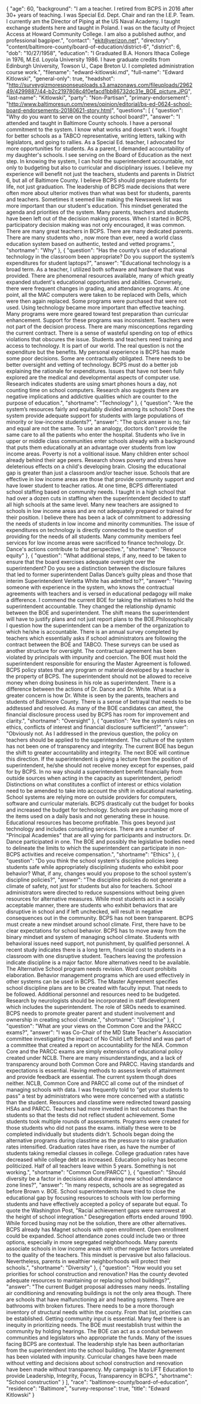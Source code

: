 {
  "age": 60,
  "background": "I am a teacher. I retired from BCPS in 2016 after 30+ years of teaching. I was Special Ed. Dept. Chair and ran the I.E.P. Team. I currently am the Director of Piping at the US Naval Academy. I taught exchange students here and taught in Poland. I was on the faculty of Project Access at Howard Community College. I am also a published author, and professional bagpiper.",
  "contact": "ekit@verizon.net",
  "directory": "content/baltimore-county/board-of-education/district-6",
  "district": 6,
  "dob": "10/27/1958",
  "education": "I Graduated B.A. Honors Ithaca College in 1976, M.Ed. Loyola University 1986. I have graduate credits from Edinburgh University, Towson U., Cape Breton U. I completed administration course work.",
  "filename": "edward-kitlowski.md",
  "full-name": "Edward Kitlowski",
  "general-only": true,
  "headshot": "http://surveygizmoresponseuploads.s3.amazonaws.com/fileuploads/296249/4299887/44-b2c2197808c4f0efacd1bb86732dc31e_BOE_picture.JPG",
  "last-name": "Kitlowski",
  "party": "Non-Partisan",
  "primary-endorsement": "http://www.baltimoresun.com/news/opinion/editorial/bs-ed-0624-school-board-endorsements-20180621-story.html",
  "questions": [
    {
      "question": "Why do you want to serve on the county school board?",
      "answer": "I attended and taught in Baltimore County schools. I have a personal commitment to the system. I know what works and doesn't work.  I fought for better schools as a TABCO representative, writing letters, talking with legislators, and going to rallies. As a Special Ed. teacher, I advocated for more opportunities for students. As a parent, I demanded accountability of my daughter's schools. I see serving on the Board of Education as the next step. In knowing the system, I can hold the superintendent accountable, not only to budgeting but also to curricular and disciplinary issues. I believe my experience will benefit not just the teachers, students and parents in District 6, but all of Baltimore County.   I believe BCPS should prepare students for life, not just graduation. The leadership of BCPS made decisions that were often more about ulterior motives  than what was best for students, parents and teachers. Sometimes it seemed like making the Newsweek list was more important than our student's education. This mindset generated the agenda and priorities of the system. Many parents, teachers and students have been left out of the decision making process.  When I started in BCPS, participatory decision making was not only encouraged, it was common.   There are many great teachers in BCPS. There are many dedicated parents. There are many students who , now more than ever, need a world class education system based on authentic, tested and vetted programs.",
      "shortname": "Why"
    },
    {
      "question": "Has the county’s use of educational technology in the classroom been appropriate? Do you support the system’s expenditures for student laptops?",
      "answer": "Educational technology is a broad term. As a teacher, I utilized both software and hardware that was provided. There are phenomenal resources available, many of which greatly expanded student's educational  opportunities and abilities. Conversely, there were frequent changes in grading, and attendance programs. At one point, all the MAC computers were taken to be replaced with Dells, which were then again replaced.  Some programs were purchased that were not used.  Using technology became more important than effective teaching. Many programs were more geared toward test preparation than curricular enhancement. Support for these programs was inconsistent.  Teachers were not part of the decision process.  There are many misconceptions regarding the current contract. There is a sense of wasteful spending on top of ethics violations that obscures the issue. Students and teachers need training and access to technology. It is part of our world. The real question is not the expenditure but the benefits. My personal experience is BCPS has made some poor decisions. Some are contractually obligated. There needs to be better oversight and vetting of technology. BCPS must do a better job explaining the rationale for expenditures.  Issues that have not been fully explored are the medical and developmental aspects of computer use.  Research indicates students are using smart phones hours a day, not counting time on school computers. Research also suggests there are negative implications and addictive qualities which are counter to the purpose of education.",
      "shortname": "Technology"
    },
    {
      "question": "Are the system’s resources fairly and equitably divided among its schools? Does the system provide adequate support for students with large populations of minority or low-income students?",
      "answer": "The quick answer is no; fair and equal are not the same.  To use an analogy, doctors don't provide the same care to all the patients who enter the hospital. Students who live in upper or middle class communities enter schools already with a background that puts them educationally at an advantage over students from low income areas. Poverty is not a volitional issue. Many children enter school already behind their age peers. Research shows poverty and stress have deleterious effects on a child's developing brain. Closing the educational gap is greater than just a classroom and/or teacher issue. Schools that are effective in low income areas are those that provide community support and have lower student to teacher ratios.  At one time, BCPS differentiated school staffing based on community needs. I taught in a high school that had over a dozen cuts in staffing when the superintendent decided to staff all high schools at the same level. Many new teachers are assigned to schools in low income areas and are not adequately prepared or trained for their position.  I believe there has been a lack of commitment to addressing the needs of students in low income and minority communities.  The issue of expenditures on technology is directly connected to the question of providing for the needs of all students. Many community members feel services for low income areas were sacrificed to finance technology. Dr. Dance's actions contribute to that perspective.",
      "shortname": "Resource equity"
    },
    {
      "question": "What additional steps, if any, need to be taken to ensure that the board exercises adequate oversight over the superintendent? Do you see a distinction between the disclosure failures that led to former superintendent Dallas Dance’s guilty pleas and those that interim Superintendent Verletta White has admitted to?",
      "answer": "Having someone with experience in the system, who knows the contractual agreements with teachers and is versed in educational pedagogy will make a difference. I commend the current BOE for taking the initiatives to hold the superintendent accountable. They changed the relationship dynamic between the BOE and superintendent.  The shift means the superintendent will have to justify plans and not just report plans to the BOE.Philosophically I question how the superintendent can be a member of the organization to which he/she is accountable.  There is an annual survey completed by teachers which essentially asks if school administrators are following the contract between the BOE and TABCO. These surveys can be used as another structure for oversight. The contractual agreement has been violated by principals with impunity and coercion. The BOE must hold the superintendent responsible for ensuring the Master Agreement is followed. BCPS policy states that any program or material developed by a teacher is the property of BCPS. The superintendent should not be allowed to receive money when doing business in his role as superintendent.  There is a difference between the actions of Dr. Dance and Dr. White. What is a greater concern is how Dr. White is seen by the parents, teachers and students of Baltimore County. There is a sense of betrayal that needs to be addtessed and resolved. As many of the BOE candidates can attest, the financial disclosure process used by BCPS has room for improvement and clarity.",
      "shortname": "Oversight"
    },
    {
      "question": "Are the system’s rules on ethics, conflicts of interest and financial disclosure sufficient?",
      "answer": "Obviously not.  As I addressed in the previous question, the policy on teachers should be applied to the superintendent.  The culture of the system has not been one of transparency and integrity. The current BOE has begun the shift to greater accountability and integrity. The next BOE will continue this direction. If the superintendent is giving a lecture from the position of superintendent, he/she should not receive money except for expenses, paid for by BCPS. In no way should a superintendent benefit financially from outside sources when acting in the capacity as superintendent, period!    Distinctions on what constitutes a conflict of interest or ethics violation need to be amended to take into account the shift in educational marketing. School systems are relying more on outside providers for computers, software and curricular materials. BCPS drastically cut the budget for books and increased the budget for technology. Schools are purchasing more of the items used on a daily basis and not generating these in house.  Educational resources has become profitable. This goes beyond just technology and includes consulting services. There are a number of \"Principal Academies\" that are all vying for participants and instructors. Dr. Dance participated in one. The BOE and possibly the legislative bodies need to delineate the limits to which the superintendent can participate in non-BCPS activities and receive compensation.",
      "shortname": "Ethics"
    },
    {
      "question": "Do you think the school system's discipline policies keep students safe while appropriately disciplining students who exhibit poor behavior? What, if any, changes would you propose to the school system's discipline policies?",
      "answer": "The discipline policies do not generate a climate of safety, not just for students but also for teachers. School administrators were directed to reduce suspensions without being given resources for alternative measures.  While most students act in a socially acceptable manner, there are students who exhibit behaviors that are disruptive in school and if left unchecked, will result in negative consequences out in the community. BCPS has not been transparent.  BCPS must create a new mindset around school climate. First, there have to be  clear expectations for school behavior. BCPS has to move away from the binary mindset and system of managing school climate. Students with behavioral issues need support, not punishment, by qualified personnel.  A recent study indicates there is a long term, financial cost to students in a classroom with one disruptive student.  Teachers leaving the profession indicate discipline is a major factor.   More alternatives need to be available. The Alternative School program needs revision. Word count prohibits elaboration. Behavior management programs which are used effectively in other systems can be used in BCPS.  The Master Agreement specifies school discipline plans are to be created with faculty input. That needs to be followed. Additional personnel and resources need to be budgeted.  Research by neurologists should be incorporated in staff development which includes the superintendent. The role of SROs needs to examined.  BCPS needs to promote greater parent and student involvement and ownership in creating school climate.",
      "shortname": "Discipline"
    },
    {
      "question": "What are your views on the Common Core and the PARCC exams?",
      "answer": "I was Co-Chair of the MD State Teacher's Association committee investigating the impact of No Child Left Behind and was part of a committee that created a report on accountability for the NEA.  Common Core and the PARCC exams are simply extensions of educational policy created under NCLB. There are many misunderstandings, and a lack of transparency around both Common Core and PARCC.  Having standards and expectations is essential. Having methods to assess levels of attainment and provide feedback are essential. The current system though does neither. NCLB, Common Core and PARCC all come out of the mindset of managing schools with data.  I was frequently told to \"get your students to pass\" a test by administrators who were more concerned with a statistic than the student. Resources and classtime were redirected toward passing HSAs and PARCC. Teachers had more invested in test outcomes than the students so that the tests did not reflect student achievement. Some students took multiple rounds of assessments. Programs were created for those students who did not pass the exams. initially these were to be completed individually but students didn't. Schools began doing the alternative programs during classtime as the pressure to raise graduation rates intensified.  Graduation rates have risen, as have the number of students taking remedial classes in college. College graduation rates have decreased while college debt as increased. Education policy has become politicized. Half of all teachers leave within 5 years. Something is not working.",
      "shortname": "Common Core/PARCC"
    },
    {
      "question": "Should diversity be a factor in decisions about drawing new school attendance zone lines?",
      "answer": "In many respects, schools are as segregated as before Brown v. BOE.   School superintendents have tried to close the educational gap by focusing resources to schools with low performing students and  have effectively accepted a policy of separate but equal. To quote the Washington Post, \"Racial achievement gaps were narrowest at the height of school integration.\"  Desegregation efforts ended around 1990. While forced busing may not be the solution, there are other alternatives. BCPS already has Magnet schools with open enrollment. Open enrollment could be expanded. School attendance zones could include two or three options, especially in more segregated neighborhoods. Many parents associate schools in low income areas with other negative factors unrelated to the quality of the teachers. This mindset is pervasive but also fallacious. Nevertheless, parents in wealthier neighborhoods will protect their schools.",
      "shortname": "Diversity"
    },
    {
      "question": "How would you set priorities for school construction and renovation? Has the county devoted adequate resources to maintaining or replacing school buildings?",
      "answer": "The current Budget proposal addresses many needs. Installing air conditioning and renovating buildings is not the only area though. There are schools that have malfunctioning air and heating systems. There are bathrooms with broken fixtures. There needs to be a more thorough inventory of structural needs within the county. From that list, priorities can be established.    Getting community input is essential.  Many feel there is an inequity in prioritizing needs. The BOE must reestablish trust within the community by holding hearings. The BOE can act as a conduit between communities and legislators who appropriate the funds.   Many of the issues facing BCPS are contextual. The leadership style has been authoritarian from the superintendent into the school building.  The Master Agreement has been violated with impunity. Curricular changes have been made without vetting and decisions about school construction and renovation have been made without transparency. My campaign is to LIFT Education to provide Leadership, Integrity, Focus, Transparency in BCPS.",
      "shortname": "School construction"
    }
  ],
  "race": "baltimore-county/board-of-education",
  "residence": "Baltimore",
  "survey-response": true,
  "title": "Edward Kitlowski"
}
